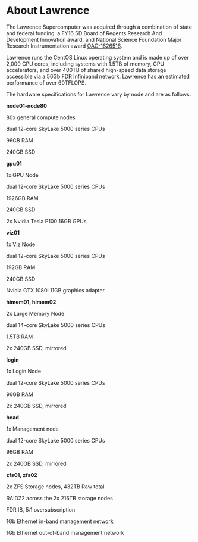 # About Lawrence

The Lawrence Supercomputer was acquired through a combination of state and federal funding: a FY16 SD Board of Regents Research And Development Innovation award, and National Science Foundation Major Research Instrumentation award [OAC-1626516](https://nsf.gov/awardsearch/showAward?AWD_ID=1626516&HistoricalAwards=false).

Lawrence runs the CentOS Linux operating system and is made up of over 2,000 CPU cores, including systems with 1.5TB of memory, GPU accelerators, and over 400TB of shared high-speed data storage accessible via a 56Gb FDR Infiniband network. Lawrence has an estimated performance of over 60TFLOPS.

The hardware specifications for Lawrence vary by node and are as follows:

**node01-node80**

80x general compute nodes

dual 12-core SkyLake 5000 series CPUs

96GB RAM

240GB SSD

**gpu01**

1x GPU Node

dual 12-core SkyLake 5000 series CPUs

1926GB RAM

240GB SSD

2x Nvidia Tesla P100 16GB GPUs

**viz01**

1x Viz Node

dual 12-core SkyLake 5000 series CPUs

192GB RAM

240GB SSD

Nvidia GTX 1080i 11GB graphics adapter

**himem01, himem02**

2x Large Memory Node

dual 14-core SkyLake 5000 series CPUs

1.5TB RAM

2x 240GB SSD, mirrored

**login**

1x Login Node

dual 12-core SkyLake 5000 series CPUs

96GB RAM

2x 240GB SSD, mirrored

**head**

1x Management node

dual 12-core SkyLake 5000 series CPUs

96GB RAM

2x 240GB SSD, mirrored

**zfs01, zfs02**

2x ZFS Storage nodes, 432TB Raw total

RAIDZ2 across the 2x 216TB storage nodes

FDR IB, 5:1 oversubscription

1Gb Ethernet in-band management network

1Gb Ethernet out-of-band management network

